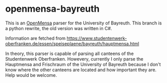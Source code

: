 # openmensa-bayreuth
This is an [OpenMensa](https://openmensa.org/) parser for the University of Bayreuth. This branch is a python rewrite, the old version was written in C#.

Information are fetched from https://www.studentenwerk-oberfranken.de/essen/speiseplaene/bayreuth/hauptmensa.html

In theory, this parser is capable of parsing all canteens of the Studentenwerk Oberfranken. Howevery, currently I only parse the Hauptmensa and Frischraum of the University of Bayreuth because I don't know where the other canteens are located and how important they are. Help would be welcome.
